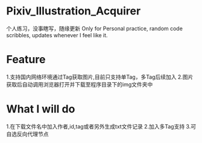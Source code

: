 # Pixiv_Illustration_Acquirer
个人练习，没事瞎写，随缘更新
Only for Personal practice, random code scribbles, updates whenever I feel like it.

# Feature
1.支持国内网络环境通过Tag获取图片,目前只支持单Tag，多Tag后续加入
2.图片获取后自动调用浏览器打开并下载至程序目录下的img文件夹中

# What I will do
1.在下载文件名中加入作者,id,tag或者另外生成txt文件记录
2.加入多Tag支持
3.可自选反向代理节点
